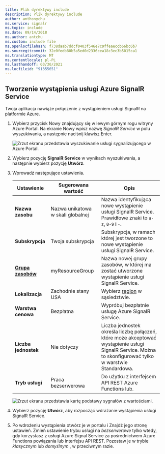 ```yaml
---
title: Plik dyrektywy include
description: Plik dyrektywy include
author: anthonychu
ms.service: signalr
ms.topic: include
ms.date: 09/14/2018
ms.author: antchu
ms.custom: include file
ms.openlocfilehash: f738daab7ddcf0403f546e7c9ffeaeccb66bc6b7
ms.sourcegitcommit: 32e0fedb80b5a5ed0d2336cea18c3ec3b5015ca1
ms.translationtype: MT
ms.contentlocale: pl-PL
ms.lasthandoff: 03/30/2021
ms.locfileid: "91355651"
---
```

## <a name="create-an-azure-signalr-service-instance"></a>Tworzenie wystąpienia usługi Azure SignalR Service

Twoja aplikacja nawiąże połączenie z wystąpieniem usługi SignalR na platformie Azure.

1. Wybierz przycisk Nowy znajdujący się w lewym górnym rogu witryny Azure Portal. Na ekranie Nowy wpisz nazwę *SignalR Service* w polu wyszukiwania, a następnie naciśnij klawisz Enter.

    ![Zrzut ekranu przedstawia wyszukiwanie usługi sygnalizującego w Azure Portal.](../media/signalr-quickstart-azure-functions-javascript/signalr-quickstart-new.png)

1. Wybierz pozycję **SignalR Service** w wynikach wyszukiwania, a następnie wybierz pozycję **Utwórz**.

1. Wprowadź następujące ustawienia.

    | Ustawienie      | Sugerowana wartość  | Opis                                        |
    | ------------ |  ------- | -------------------------------------------------- |
    | **Nazwa zasobu** | Nazwa unikatowa w skali globalnej | Nazwa identyfikująca nowe wystąpienie usługi SignalR Service. Prawidłowe znaki to `a-z`, `0-9` i `-`.  | 
    | **Subskrypcja** | Twoja subskrypcja | Subskrypcja, w ramach której jest tworzone to nowe wystąpienie usługi SignalR Service. | 
    | **[Grupa zasobów](../../azure-resource-manager/management/overview.md)** |  myResourceGroup | Nazwa nowej grupy zasobów, w której ma zostać utworzone wystąpienie usługi SignalR Service. | 
    | **Lokalizacja** | Zachodnie stany USA | Wybierz [region](https://azure.microsoft.com/regions/) w sąsiedztwie. |
    | **Warstwa cenowa** | Bezpłatna | Wypróbuj bezpłatnie usługę Azure SignalR Service. |
    | **Liczba jednostek** |  Nie dotyczy | Liczba jednostek określa liczbę połączeń, które może akceptować wystąpienie usługi SignalR Service. Można to skonfigurować tylko w warstwie Standardowa. |
    | **Tryb usługi** |  Praca bezserwerowa | Do użytku z interfejsem API REST Azure Functions lub. |

    ![Zrzut ekranu przedstawia kartę podstawy sygnałów z wartościami.](../media/signalr-quickstart-azure-functions-javascript/signalr-quickstart-create.png)

1. Wybierz pozycję **Utwórz**, aby rozpocząć wdrażanie wystąpienia usługi SignalR Service.

1. Po wdrożeniu wystąpienia otwórz je w portalu i Znajdź jego stronę ustawień. Zmień ustawienie trybu usługi na *bezserwerowe* tylko wtedy, gdy korzystasz z usługi Azure Signal Service za pośrednictwem Azure Functions powiązania lub interfejsu API REST. Pozostaw je w trybie *klasycznym* lub *domyślnym* , w przeciwnym razie.
